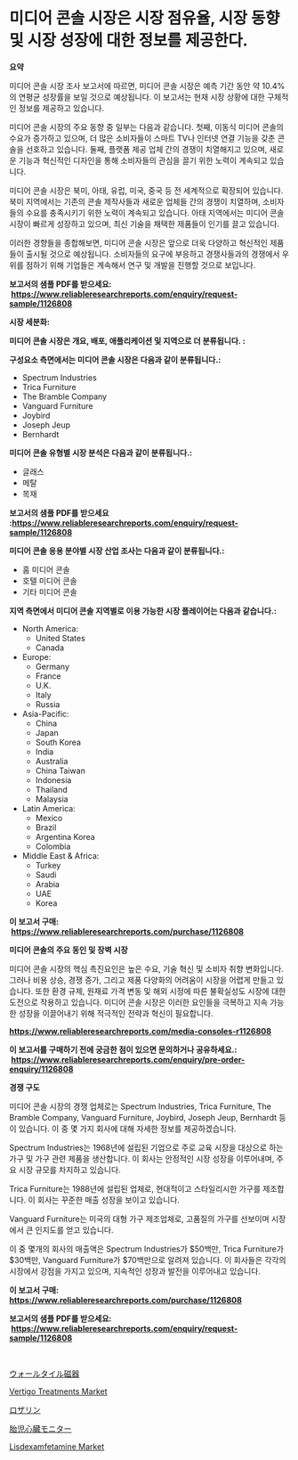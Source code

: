<p><h1>미디어 콘솔 시장은 시장 점유율, 시장 동향 및 시장 성장에 대한 정보를 제공한다.</h1></p><p><strong>요약</strong></p>
<p><p>미디어 콘솔 시장 조사 보고서에 따르면, 미디어 콘솔 시장은 예측 기간 동안 약 10.4%의 연평균 성장률을 보일 것으로 예상됩니다. 이 보고서는 현재 시장 상황에 대한 구체적인 정보를 제공하고 있습니다.</p><p>미디어 콘솔 시장의 주요 동향 중 일부는 다음과 같습니다. 첫째, 이동식 미디어 콘솔의 수요가 증가하고 있으며, 더 많은 소비자들이 스마트 TV나 인터넷 연결 기능을 갖춘 콘솔을 선호하고 있습니다. 둘째, 플랫폼 제공 업체 간의 경쟁이 치열해지고 있으며, 새로운 기능과 혁신적인 디자인을 통해 소비자들의 관심을 끌기 위한 노력이 계속되고 있습니다.</p><p>미디어 콘솔 시장은 북미, 아태, 유럽, 미국, 중국 등 전 세계적으로 확장되어 있습니다. 북미 지역에서는 기존의 콘솔 제작사들과 새로운 업체들 간의 경쟁이 치열하며, 소비자들의 수요를 충족시키기 위한 노력이 계속되고 있습니다. 아태 지역에서는 미디어 콘솔 시장이 빠르게 성장하고 있으며, 최신 기술을 채택한 제품들이 인기를 끌고 있습니다.</p><p>이러한 경향들을 종합해보면, 미디어 콘솔 시장은 앞으로 더욱 다양하고 혁신적인 제품들이 출시될 것으로 예상됩니다. 소비자들의 요구에 부응하고 경쟁사들과의 경쟁에서 우위를 점하기 위해 기업들은 계속해서 연구 및 개발을 진행할 것으로 보입니다.</p></p>
<p><strong>보고서의 샘플 PDF를 받으세요: &nbsp;<a href="https://www.reliableresearchreports.com/enquiry/request-sample/1126808">https://www.reliableresearchreports.com/enquiry/request-sample/1126808</a></strong></p>
<p><strong>시장 세분화:</strong></p>
<p><strong> 미디어 콘솔 시장은 개요, 배포, 애플리케이션 및 지역으로 더 분류됩니다. :</strong></p>
<p><strong>구성요소 측면에서는 미디어 콘솔 시장은 다음과 같이 분류됩니다.:</strong></p>
<p><ul><li>Spectrum Industries</li><li>Trica Furniture</li><li>The Bramble Company</li><li>Vanguard Furniture</li><li>Joybird</li><li>Joseph Jeup</li><li>Bernhardt</li></ul></p>
<p><strong> 미디어 콘솔 유형별 시장 분석은 다음과 같이 분류됩니다.:</strong></p>
<p><ul><li>글래스</li><li>메탈</li><li>목재</li></ul></p>
<p><strong>보고서의 샘플 PDF를 받으세요 :<a href="https://www.reliableresearchreports.com/enquiry/request-sample/1126808">https://www.reliableresearchreports.com/enquiry/request-sample/1126808</a></strong></p>
<p><strong> 미디어 콘솔 응용 분야별 시장 산업 조사는 다음과 같이 분류됩니다.:</strong></p>
<p><ul><li>홈 미디어 콘솔</li><li>호텔 미디어 콘솔</li><li>기타 미디어 콘솔</li></ul></p>
<p><strong>지역 측면에서 미디어 콘솔 지역별로 이용 가능한 시장 플레이어는 다음과 같습니다.:</strong></p>
<p><ul>
    <li>
        North America:
        <ul>
            <li>United States</li>
            <li>Canada</li>
        </ul>
    </li>
    <li>
        Europe:
        <ul>
            <li>Germany</li>
            <li>France</li>
            <li>U.K.</li>
            <li>Italy</li>
            <li>Russia</li>
        </ul>
    </li>
    <li>
        Asia-Pacific:
        <ul>
            <li>China</li>
            <li>Japan</li>
            <li>South Korea</li>
            <li>India</li>
            <li>Australia</li>
            <li>China Taiwan</li>
            <li>Indonesia</li>
            <li>Thailand</li>
            <li>Malaysia</li>
        </ul>
    </li>
    <li>
        Latin America:
        <ul>
            <li>Mexico</li>
            <li>Brazil</li>
            <li>Argentina Korea</li>
            <li>Colombia</li>
        </ul>
    </li>
    <li>
        Middle East & Africa:
        <ul>
            <li>Turkey</li>
            <li>Saudi</li>
            <li>Arabia</li>
            <li>UAE</li>
            <li>Korea</li>
        </ul>
    </li>
    </ul></p>
<p><strong>이 보고서 구매: &nbsp;<a href="https://www.reliableresearchreports.com/purchase/1126808">https://www.reliableresearchreports.com/purchase/1126808</a></strong></p>
<p><strong>미디어 콘솔의 주요 동인 및 장벽 시장</strong></p>
<p><p>미디어 콘솔 시장의 핵심 촉진요인은 높은 수요, 기술 혁신 및 소비자 취향 변화입니다. 그러나 비용 상승, 경쟁 증가, 그리고 제품 다양화의 어려움이 시장을 어렵게 만들고 있습니다. 또한 환경 규제, 원재료 가격 변동 및 해외 시정에 따른 불확실성도 시장에 대한 도전으로 작용하고 있습니다. 미디어 콘솔 시장은 이러한 요인들을 극복하고 지속 가능한 성장을 이끌어내기 위해 적극적인 전략과 혁신이 필요합니다.</p></p>
<p><strong><a href="https://www.reliableresearchreports.com/media-consoles-r1126808">https://www.reliableresearchreports.com/media-consoles-r1126808</a></strong></p>
<p><strong>이 보고서를 구매하기 전에 궁금한 점이 있으면 문의하거나 공유하세요.: &nbsp;<a href="https://www.reliableresearchreports.com/enquiry/pre-order-enquiry/1126808">https://www.reliableresearchreports.com/enquiry/pre-order-enquiry/1126808</a></strong></p>
<p><strong>경쟁 구도</strong></p>
<p><p>미디어 콘솔 시장의 경쟁 업체로는 Spectrum Industries, Trica Furniture, The Bramble Company, Vanguard Furniture, Joybird, Joseph Jeup, Bernhardt 등이 있습니다. 이 중 몇 가지 회사에 대해 자세한 정보를 제공하겠습니다.</p><p>Spectrum Industries는 1968년에 설립된 기업으로 주로 교육 시장을 대상으로 하는 가구 및 가구 관련 제품을 생산합니다. 이 회사는 안정적인 시장 성장을 이루어내며, 주요 시장 규모를 차지하고 있습니다.</p><p>Trica Furniture는 1988년에 설립된 업체로, 현대적이고 스타일리시한 가구를 제조합니다. 이 회사는 꾸준한 매출 성장을 보이고 있습니다. </p><p>Vanguard Furniture는 미국의 대형 가구 제조업체로, 고품질의 가구를 선보이며 시장에서 큰 인지도를 얻고 있습니다. </p><p>이 중 몇개의 회사의 매출액은 Spectrum Industries가 $50백만, Trica Furniture가 $30백만, Vanguard Furniture가 $70백만으로 알려져 있습니다. 이 회사들은 각각의 시장에서 강점을 가지고 있으며, 지속적인 성장과 발전을 이루어내고 있습니다.</p></p>
<p><strong>이 보고서 구매: &nbsp; <a href="https://www.reliableresearchreports.com/purchase/1126808">https://www.reliableresearchreports.com/purchase/1126808</a></strong></p>
<p><strong>보고서의 샘플 PDF를 받으세요: &nbsp;<a href="https://www.reliableresearchreports.com/enquiry/request-sample/1126808">https://www.reliableresearchreports.com/enquiry/request-sample/1126808</a></strong><strong></strong></p>
<p>&nbsp;</p>
<p><p><a href="https://medium.com/@magalirtiz2005/%E5%A3%81%E3%82%BF%E3%82%A4%E3%83%AB%E7%A3%81%E5%99%A8%E5%B8%82%E5%A0%B4-%E5%B8%82%E5%A0%B4cagr-%E5%B8%82%E5%A0%B4%E5%8B%95%E5%90%91-%E3%81%8A%E3%82%88%E3%81%B3%E6%88%90%E9%95%B7%E6%88%A6%E7%95%A5%E3%81%AB%E9%96%A2%E3%81%99%E3%82%8B%E7%9F%A5%E8%A6%8B-a56e0409a77d">ウォールタイル磁器</a></p><p><a href="https://www.linkedin.com/pulse/vertigo-treatments-market-competitive-analysis-trends-forecast-uar0f?trackingId=Ii246tAWG478wlFLK0VjWA%3D%3D">Vertigo Treatments Market</a></p><p><a href="https://github.com/EthanMorar2011/Market-Research-Report-List-1/blob/main/874236226585.md">ロザリン</a></p><p><a href="https://medium.com/@keithpiper1905/%E8%83%8E%E5%85%90%E3%81%AE%E5%BF%83%E9%9F%B3%E3%83%A2%E3%83%8B%E3%82%BF%E3%83%BC%E5%B8%82%E5%A0%B4%E8%A6%8F%E6%A8%A1-%E5%B8%82%E5%A0%B4%E8%A6%8B%E9%80%9A%E3%81%97%E3%81%A8%E5%B8%82%E5%A0%B4%E4%BA%88%E6%B8%AC-2024%E5%B9%B4%E3%81%8B%E3%82%892031%E5%B9%B4%E3%81%BE%E3%81%A7-fbb3311d2a73">胎児心臓モニター</a></p><p><a href="https://www.linkedin.com/pulse/lisdexamfetamine-market-trends-forecast-competitive-analysis-qv2mf?trackingId=RNZkqcjETO21g5VRJgoHcA%3D%3D">Lisdexamfetamine Market</a></p></p>